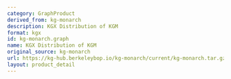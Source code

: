 ```yaml
---
category: GraphProduct
derived_from: kg-monarch
description: KGX Distribution of KGM
format: kgx
id: kg-monarch.graph
name: KGX Distribution of KGM
original_source: kg-monarch
url: https://kg-hub.berkeleybop.io/kg-monarch/current/kg-monarch.tar.gz
layout: product_detail
---
```

